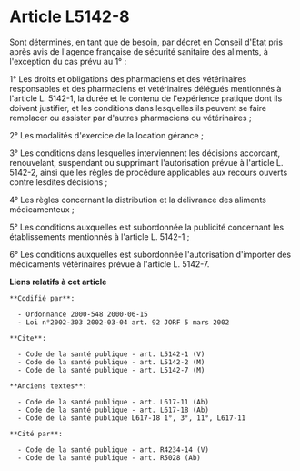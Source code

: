 # Article L5142-8

Sont déterminés, en tant que de besoin, par décret en Conseil d'Etat pris après avis de l'agence française de sécurité
sanitaire des aliments, à l'exception du cas prévu au 1° :

1° Les droits et obligations des pharmaciens et des vétérinaires responsables et des pharmaciens et vétérinaires délégués
mentionnés à l'article L. 5142-1, la durée et le contenu de l'expérience pratique dont ils doivent justifier, et les
conditions dans lesquelles ils peuvent se faire remplacer ou assister par d'autres pharmaciens ou vétérinaires ;

2° Les modalités d'exercice de la location gérance ;

3° Les conditions dans lesquelles interviennent les décisions accordant, renouvelant, suspendant ou supprimant l'autorisation
prévue à l'article L. 5142-2, ainsi que les règles de procédure applicables aux recours ouverts contre lesdites décisions ;

4° Les règles concernant la distribution et la délivrance des aliments médicamenteux ;

5° Les conditions auxquelles est subordonnée la publicité concernant les établissements mentionnés à l'article L. 5142-1 ;

6° Les conditions auxquelles est subordonnée l'autorisation d'importer des médicaments vétérinaires prévue à l'article L.
5142-7.

**Liens relatifs à cet article**

	**Codifié par**:

	  - Ordonnance 2000-548 2000-06-15
	  - Loi n°2002-303 2002-03-04 art. 92 JORF 5 mars 2002

	**Cite**:

	  - Code de la santé publique - art. L5142-1 (V)
	  - Code de la santé publique - art. L5142-2 (M)
	  - Code de la santé publique - art. L5142-7 (M)

	**Anciens textes**:

	  - Code de la santé publique - art. L617-11 (Ab)
	  - Code de la santé publique - art. L617-18 (Ab)
	  - Code de la santé publique L617-18 1°, 3°, 11°, L617-11

	**Cité par**:

	  - Code de la santé publique - art. R4234-14 (V)
	  - Code de la santé publique - art. R5028 (Ab)
